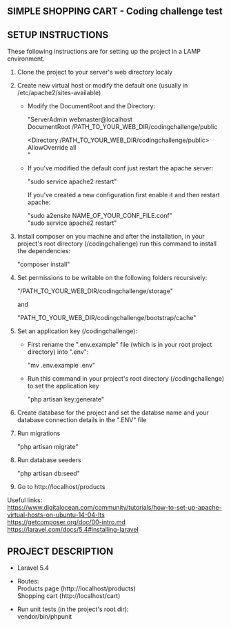 ## SIMPLE SHOPPING CART - Coding challenge test


## SETUP INSTRUCTIONS 


These following instructions are for setting up the project in a LAMP environment.

1. Clone the project to your server's web directory localy

2. Create new virtual host or modify the default one (usually in /etc/apache2/sites-available)

	- Modify the DocumentRoot and the Directory: 	

		"ServerAdmin webmaster@localhost <br />
         DocumentRoot /PATH_TO_YOUR_WEB_DIR/codingchallenge/public

         <Directory /PATH_TO_YOUR_WEB_DIR/codingchallenge/public> <br />
                AllowOverride all <br />
         </Directory>"

    - If you've modified the default conf just restart the apache server:

    	"sudo service apache2 restart"

      If you've created a new configuration first enable it and then restart apache:

      	"sudo a2ensite NAME_OF_YOUR_CONF_FILE.conf" <br />
      	"sudo service apache2 restart" 

3. Install composer on you machine and after the installation, in your project's root directory (/codingchallenge) run this command to install the dependencies:
	
	"composer install"

4. Set permissions to be writable on the following folders recursively: 
	
	"/PATH_TO_YOUR_WEB_DIR/codingchallenge/storage"
	
	 and 
	
	"PATH_TO_YOUR_WEB_DIR/codingchallenge/bootstrap/cache"

5. Set an application key (/codingchallenge):
	
	- First rename the ".env.example" file (which is in your root project directory) into ".env":

		"mv .env.example .env"
	
	- Run this command in your project's root directory (/codingchallenge) to set the application key 

		"php artisan key:generate"

6. Create database for the project and set the databse name and your database connection details in the ".ENV" file

6. Run migrations
	
	"php artisan migrate"

7. Run database seeders

	"php artisan db:seed"

7. Go to http://localhost/products 

Useful links: <br />
https://www.digitalocean.com/community/tutorials/how-to-set-up-apache-virtual-hosts-on-ubuntu-14-04-lts <br /> 
https://getcomposer.org/doc/00-intro.md <br />
https://laravel.com/docs/5.4#installing-laravel <br />



## PROJECT DESCRIPTION 


- Laravel 5.4

- Routes: <br />
	Products page (http://localhost/products) <br />
	Shopping cart (http://localhost/cart)

- Run unit tests (in the project's root dir): <br />
	vendor/bin/phpunit
